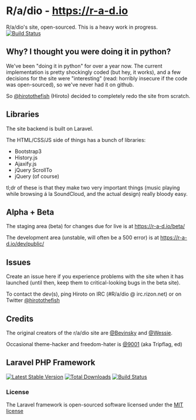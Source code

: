 R/a/dio - https://r-a-d.io
==========================

R/a/dio's site, open-sourced. This is a heavy work in progress.
[![Build Status](https://travis-ci.org/R-a-dio/radio.site.png?branch=develop)](https://travis-ci.org/R-a-dio/radio.site)


Why? I thought you were doing it in python?
------------------------------------------

We've been "doing it in python" for over a year now. The current implementation is pretty shockingly coded (but hey, it works), and a few decisions for the site were "interesting" (read: horribly insecure if the code was open-sourced), so we've never had it on github.

So [@hirotothefish](https://twitter.com/hirotothefish) (Hiroto) decided to completely redo the site from scratch.

Libraries
---------

The site backend is built on Laravel.

The HTML/CSS/JS side of things has a bunch of libraries:

- Bootstrap3
- History.js
- Ajaxify.js
- jQuery ScrollTo
- jQuery (of course)

tl;dr of these is that they make two very important things (music playing while browsing á la SoundCloud, and the actual design) really bloody easy.

Alpha + Beta
----

The staging area (beta) for changes due for live is at https://r-a-d.io/beta/

The development area (unstable, will often be a 500 error) is at https://r-a-d.io/dev/public/


Issues
------

Create an issue here if you experience problems with the site when it has launched (until then, keep them to critical-looking bugs in the beta site).

To contact the dev(s), ping Hiroto on IRC (#R/a/dio @ irc.rizon.net) or on Twitter [@hirotothefish](https://twitter.com/hirotothefish)


Credits
-------

The original creators of the r/a/dio site are [@Bevinsky](https://github.com/Bevinsky) and [@Wessie](https://github.com/Wessie).

Occasional theme-hacker and freedom-hater is [@9001](https://github.com/9001) (aka Tripflag, ed)



## Laravel PHP Framework

[![Latest Stable Version](https://poser.pugx.org/laravel/framework/version.png)](https://packagist.org/packages/laravel/framework) [![Total Downloads](https://poser.pugx.org/laravel/framework/d/total.png)](https://packagist.org/packages/laravel/framework) [![Build Status](https://travis-ci.org/laravel/framework.png)](https://travis-ci.org/laravel/framework)

### License

The Laravel framework is open-sourced software licensed under the [MIT license](http://opensource.org/licenses/MIT)

